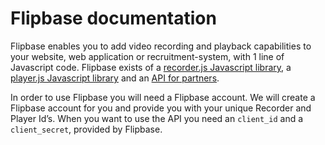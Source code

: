 <script src="//app.flipbase.com/recorder.js"></script>

# Flipbase documentation

Flipbase enables you to add video recording and playback capabilities to your website, web application or recruitment-system, with 1 line of Javascript code. Flipbase exists of a [recorder.js Javascript library](recorder/docs.md), a [player.js Javascript library](player/docs.md) and an [API for partners](api/api.md).

In order to use Flipbase you will need a Flipbase account. We will create a Flipbase account for you and provide you with your unique Recorder and Player Id’s. When you want to use the API you need an `client_id` and a `client_secret`, provided by Flipbase.